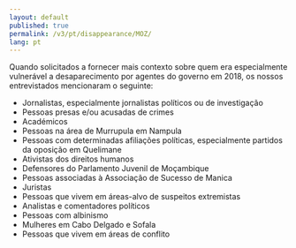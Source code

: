 ```yaml
---
layout: default
published: true
permalink: /v3/pt/disappearance/MOZ/
lang: pt
---
```


Quando solicitados a fornecer mais contexto sobre quem era especialmente vulnerável a desaparecimento por agentes do governo em 2018, os nossos entrevistados mencionaram o seguinte:
-	Jornalistas, especialmente jornalistas políticos ou de investigação
-	Pessoas presas e/ou acusadas de crimes
-	Académicos
-	Pessoas na área de Murrupula em Nampula
-	Pessoas com determinadas afiliações políticas, especialmente partidos da oposição em Quelimane
-	Ativistas dos direitos humanos
-	Defensores do Parlamento Juvenil de Moçambique
-	Pessoas associadas à Associação de Sucesso de Manica
-	Juristas
-	Pessoas que vivem em áreas-alvo de suspeitos extremistas
-	Analistas e comentadores políticos
-	Pessoas com albinismo
-	Mulheres em Cabo Delgado e Sofala
-	Pessoas que vivem em áreas de conflito
